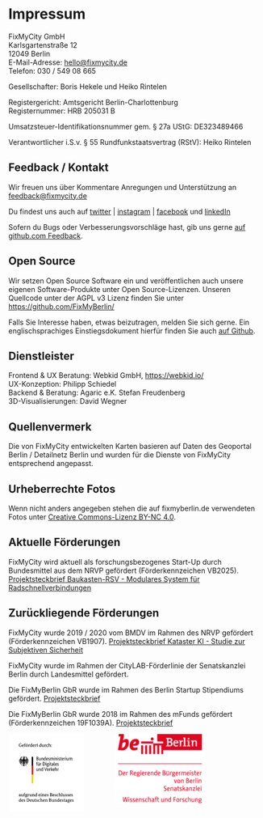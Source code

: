 <!-- This page contains a noindex meta tag, see src/pages/Markdown/index.js  -->

# Impressum

FixMyCity GmbH<br />
Karlsgartenstraße 12<br />
12049 Berlin<br/>
E-Mail-Adresse: [hello@fixmycity.de](mailto:hello@fixmycity.de)<br />
Telefon: 030 / 549 08 665<br />

Gesellschafter: Boris Hekele und Heiko Rintelen

Registergericht: Amtsgericht Berlin-Charlottenburg<br />
Registernummer: HRB 205031 B

Umsatzsteuer-Identifikationsnummer gem. § 27a UStG: DE323489466

Verantwortlicher i.S.v. § 55 Rundfunkstaatsvertrag (RStV): Heiko Rintelen

## Feedback / Kontakt

Wir freuen uns über Kommentare Anregungen und Unterstützung an [feedback@fixmycity.de](mailto:feedback@fixmycity.de)

Du findest uns auch auf [twitter](https://twitter.com/fixmyberlin) | [instagram](https://www.instagram.com/fixmycity/) | [facebook](https://www.facebook.com/FixMyCityApp/) und [linkedIn](https://www.linkedin.com/company/fixmycity)

Sofern du Bugs oder Verbesserungsvorschläge hast, gib uns gerne [auf github.com Feedback](https://github.com/FixMyBerlin/fixmy.platform/issues/new/choose).

## Open Source

Wir setzen Open Source Software ein und veröffentlichen auch unsere eigenen Software-Produkte unter Open Source-Lizenzen. Unseren Quellcode unter der AGPL v3 Lizenz finden Sie unter https://github.com/FixMyBerlin/

Falls Sie Interesse haben, etwas beizutragen, melden Sie sich gerne. Ein englischsprachiges Einstiegsdokument hierfür finden Sie auch [auf Github](https://github.com/FixMyBerlin/fixmy.frontend/blob/develop/CONTRIBUTING.md).

## Dienstleister

Frontend & UX Beratung: Webkid GmbH, https://webkid.io/<br />
UX-Konzeption: Philipp Schiedel<br />
Backend & Beratung: Agaric e.K. Stefan Freudenberg<br />
3D-Visualisierungen: David Wegner

## Quellenvermerk

Die von FixMyCity entwickelten Karten basieren auf Daten des Geoportal Berlin / Detailnetz Berlin und wurden für die Dienste von FixMyCity entsprechend angepasst.

## Urheberrechte Fotos

Wenn nicht anders angegeben stehen die auf fixmyberlin.de verwendeten Fotos unter [Creative Commons-Lizenz BY-NC 4.0](https://creativecommons.org/licenses/by-nc/4.0/deed.de 'Infos zu CC-Lizenz BY-NC 4.0').

## Aktuelle Förderungen
FixMyCity wird aktuell als forschungsbezogenes Start-Up durch Bundesmittel aus dem NRVP gefördert (Förderkennzeichen VB2025). [Projektsteckbrief Baukasten-RSV - Modulares System für Radschnellverbindungen](https://nationaler-radverkehrsplan.de/de/praxis/modulares-system-fuer-radschnellverbindungen)

## Zurückliegende Förderungen

FixMyCity wurde 2019 / 2020 vom BMDV im Rahmen des NRVP gefördert (Förderkennzeichen VB1907). [Projektsteckbrief Kataster KI - Studie zur Subjektiven Sicherheit](https://nationaler-radverkehrsplan.de/de/aktuell/nachrichten/studie-zur-subjektiven-sicherheit-im-radverkehr)

FixMyCity wurde im Rahmen der CityLAB-Förderlinie der Senatskanzlei Berlin durch Landesmittel gefördert.

Die FixMyBerlin GbR wurde im Rahmen des Berlin Startup Stipendiums gefördert. [Projektsteckbrief](https://entrepreneurship.htw-berlin.de/unsere-startups/stipendiat-innen/fixmyberlin/)

Die FixMyBerlin GbR wurde 2018 im Rahmen des mFunds gefördert (Förderkennzeichen 19F1039A). [Projektsteckbrief](http://www.bmvi.de/SharedDocs/DE/Artikel/DG/mfund-projekte/fixmyberlin.html)


<style type="text/css">
  .partner {
    width: 180px;
    padding: 0 30px 30px 0;
    float: left;
  }
</style>
<div class="partner">
  <a href="http://www.bmvi.de/" target="_blank">
  <img src="/src/images/partner/bmdv-gefoerdert.svg" alt="Gefördert durch das BMDV" title="Gefördert durch das BMDV" style="width: 150px;"/></a>
</div>
<div class="partner">
  <a href="https://www.berlin.de/rbmskzl/" target="_blank">
  <img src="/src/images/partner/senatskanzlei-berlin.png" alt="Gefördert durch die Senatskanzlei Berlin" title="Gefördert durch die Senatskanzlei Berlin" style="width: 180px" /></a>
</div>
